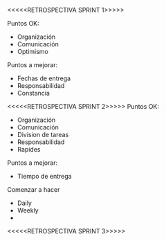 <<<<<RETROSPECTIVA SPRINT 1>>>>>

Puntos OK:

- Organización
- Comunicación
- Optimismo

Puntos a mejorar:

- Fechas de entrega
- Responsabilidad
- Constancia

<<<<<RETROSPECTIVA SPRINT 2>>>>>
Puntos OK:

- Organización
- Comunicación
- Division de tareas
- Responsabilidad
- Rapides

Puntos a mejorar:

- Tiempo de entrega

Comenzar a hacer

- Daily
- Weekly
-

<<<<<RETROSPECTIVA SPRINT 3>>>>>
